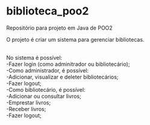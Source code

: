 ﻿# biblioteca_poo2
Repositório para projeto em Java de POO2



O projeto é criar um sistema para gerenciar bibliotecas.

<br>
No sistema é possível:<br>
  -Fazer login (como adminitrador ou bibliotecário);<br>
  -Como administrador, é possível:<br>
    -Adicionar, visualizar e deleter bibliotecários;<br>
    -Fazer logout;<br>
  -Como bibliotecário, é possível:<br>
    -Adicionar ou consultar livros;<br>
    -Emprestar livros;<br>
    -Receber livros;<br>
    -Fazer logout;<br>



